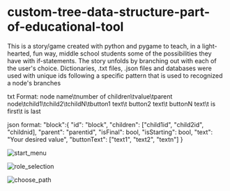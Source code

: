 # custom-tree-data-structure-part-of-educational-tool

This is a story/game created with python and pygame to teach, in a light-hearted, fun way, middle school students some of the possibilities they have with if-statements.
The story unfolds by branching out with each of the user's choice. Dictionaries, .txt files, .json files and databases were used with unique ids following a specific pattern that is used to recognized a node's branches

txt Format: node name\tnumber of children\tvalue\tparent node\tchild1\tchild2\tchildN\tbutton1 text\t button2 text\t buttonN text\t is first\t is last

json format: "block":{
		"id": "block",
		"children":
			["child1id", "child2id", "childnid],
		"parent": "parentid",
		"isFinal": bool,
		"isStarting": bool,
		"text": "Your desired value",
		"buttonText": ["text1", "text2", "textn"]
	}



![start_menu](https://user-images.githubusercontent.com/38569768/39070519-674c9a6e-44ec-11e8-81e3-75a26bb26812.png)

![role_selection](https://user-images.githubusercontent.com/38569768/39070599-ab8a9078-44ec-11e8-92ea-8caeef8c673f.png)

![choose_path](https://user-images.githubusercontent.com/38569768/39070649-d4c42d32-44ec-11e8-99b3-37ec14eaa8b0.png)
